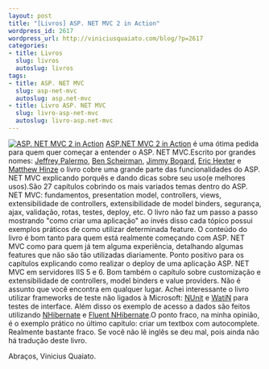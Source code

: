 ```yaml
--- 
layout: post
title: "[Livros] ASP. NET MVC 2 in Action"
wordpress_id: 2617
wordpress_url: http://viniciusquaiato.com/blog/?p=2617
categories: 
- title: Livros
  slug: livros
  autoslug: livros
tags: 
- title: ASP. NET MVC
  slug: asp-net-mvc
  autoslug: asp.net-mvc
- title: Livro ASP. NET MVC
  slug: livro-asp-net-mvc
  autoslug: livro-asp.net-mvc
---
```

[![](http://ecx.images-amazon.com/images/I/517UT4WjtVL._BO2,204,203,200_PIsitb-sticker-arrow-click,TopRight,35,-76_AA300_SH20_OU01_.jpg "ASP. NET MVC 2 in Action")](http://www.amazon.com/gp/product/193518279X/ref=s9_simh_gw_p14_d0_i1?pf_rd_m=ATVPDKIKX0DER&pf_rd_s=center-2&pf_rd_r=1NEEQ9XSQGHRDJ73Y20W&pf_rd_t=101&pf_rd_p=470938631&pf_rd_i=507846) [ASP.NET MVC 2 in Action](http://www.manning.com/palermo2/) é uma ótima pedida para quem quer começar a entender o ASP. NET MVC.Escrito por grandes nomes: [Jeffrey Palermo](http://www.jeffreypalermo.com/), [Ben Scheirman](http://flux88.com/), [Jimmy Bogard](http://www.lostechies.com/blogs/jimmy_bogard/default.aspx), [Eric Hexter](http://www.lostechies.com/blogs/hex/about.aspx) e [Matthew Hinze](http://mhinze.com/) o livro cobre uma grande parte das funcionalidades do ASP. NET MVC explicando porquês e dando dicas sobre seu uso(e melhores usos).São 27 capítulos cobrindo os mais variados temas dentro do ASP. NET MVC: fundamentos, presentation model, controllers, views, extensibilidade de controllers, extensibilidade de model binders, segurança, ajax, validação, rotas, testes, deploy, etc. O livro não faz um passo a passo mostrando "como criar uma aplicação" ao invés disso cada tópico possui exemplos práticos de como utilizar determinada feature. O conteúdo do livro é bom tanto para quem está realmente começando com ASP. NET MVC como para quem já tem alguma experiência, detalhando algumas features que não são tão utilizadas diariamente. Ponto positivo para os capítulos explicando como realizar o deploy de uma aplicação ASP. NET MVC em servidores IIS 5 e 6. Bom também o capítulo sobre customização e extensibilidade de controllers, model binders e value providers. Não é assunto que você encontra em qualquer lugar. Achei interessante o livro utilizar frameworks de teste não ligados à Microsoft: [NUnit](http://www.nunit.org/) e [WatiN](http://watin.sourceforge.net/) para testes de interface. Além disso os exemplo de acesso a dados são feitos utilizando [NHibernate](http://www.nhforge.org/) e [Fluent NHibernate](http://fluentnhibernate.org/).O ponto fraco, na minha opinião, é o exemplo prático no último capítulo: criar um textbox com autocomplete. Realmente bastante fraco. Se você não lê inglês se deu mal, pois ainda não há tradução deste livro.

Abraços,
Vinicius Quaiato.
